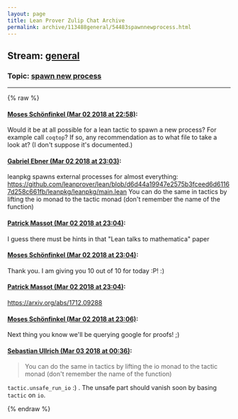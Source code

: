 ```yaml
---
layout: page
title: Lean Prover Zulip Chat Archive 
permalink: archive/113488general/54483spawnnewprocess.html
---
```


## Stream: [general](index.html)
### Topic: [spawn new process](54483spawnnewprocess.html)

---


{% raw %}
#### [ Moses Schönfinkel (Mar 02 2018 at 22:58)](https://leanprover.zulipchat.com/#narrow/stream/113488-general/topic/spawn%20new%20process/near/123202790):
Would it be at all possible for a lean tactic to spawn a new process? For example call `coqtop`? If so, any recommendation as to what file to take a look at? (I don't suppose it's documented.)

#### [ Gabriel Ebner (Mar 02 2018 at 23:03)](https://leanprover.zulipchat.com/#narrow/stream/113488-general/topic/spawn%20new%20process/near/123203007):
leanpkg spawns external processes for almost everything: https://github.com/leanprover/lean/blob/d6d44a19947e2575b3fceed6d61167d258c661fb/leanpkg/leanpkg/main.lean
You can do the same in tactics by lifting the io monad to the tactic monad (don't remember the name of the function)

#### [ Patrick Massot (Mar 02 2018 at 23:04)](https://leanprover.zulipchat.com/#narrow/stream/113488-general/topic/spawn%20new%20process/near/123203069):
I guess there must be hints in that "Lean talks to mathematica" paper

#### [ Moses Schönfinkel (Mar 02 2018 at 23:04)](https://leanprover.zulipchat.com/#narrow/stream/113488-general/topic/spawn%20new%20process/near/123203071):
Thank you. I am giving you 10 out of 10 for today :P! :)

#### [ Patrick Massot (Mar 02 2018 at 23:04)](https://leanprover.zulipchat.com/#narrow/stream/113488-general/topic/spawn%20new%20process/near/123203084):
https://arxiv.org/abs/1712.09288

#### [ Moses Schönfinkel (Mar 02 2018 at 23:06)](https://leanprover.zulipchat.com/#narrow/stream/113488-general/topic/spawn%20new%20process/near/123203156):
Next thing you know we'll be querying google for proofs! ;)

#### [ Sebastian Ullrich (Mar 03 2018 at 00:36)](https://leanprover.zulipchat.com/#narrow/stream/113488-general/topic/spawn%20new%20process/near/123206400):
> You can do the same in tactics by lifting the io monad to the tactic monad (don't remember the name of the function)

`tactic.unsafe_run_io` :) .  The unsafe part should vanish soon by basing `tactic` on `io`.


{% endraw %}
